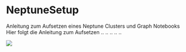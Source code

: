# NeptuneSetup
Anleitung zum Aufsetzen eines Neptune Clusters und Graph Notebooks
Hier folgt die Anleitung zum Aufsetzen
.. 
.. 
.. 
..
..

<img width=“964” src="https://github.com/NeptuneExample/NeptuneSetup#:~:text=Commit%20time-,Bildschirmfoto%202022%2D12%2D03%20um%2017.43.46.png">
